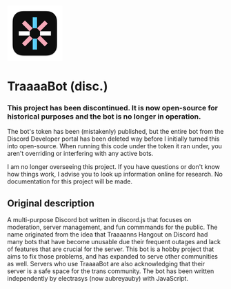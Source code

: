   <a href="https://github.com/electrasys/TraaaaBot">
    <img src="TraaaaBot.iconset/icon_512x512@2x@2x.png" alt="TraaaaBot Logo" width="128" height="128">
  </a>
<a name="readme-top"></a>
<h1>TraaaaBot (disc.)</h1>
<h3>This project has been discontinued. It is now open-source for historical purposes and the bot is no longer in operation.</h3>
<p>The bot's token has been (mistakenly) published, but the entire bot from the Discord Developer portal has been deleted way before I initially turned this into open-source. When running this code under the token it ran under, you aren't overriding or interfering with any active bots.</p>
<p>I am no longer overseeing this project. If you have questions or don't know how things work, I advise you to look up information online for research. No documentation for this project will be made.</p>

  <h2>Original description</h2>
  <p>
    A multi-purpose Discord bot written in discord.js that focuses on moderation, server management, and fun commmands for the public. The name originated from the idea that Traaaanns Hangout on Discord had many bots that have become unusable due their frequent outages and lack of features that are crucial for the server. This bot is a hobby project that aims to fix those problems, and has expanded to serve other communities as well. Servers who use TraaaaBot are also acknowledging that their server is a safe space for the trans community. The bot has been written independently by electrasys (now aubreyauby) with JavaScript.
  </p>
